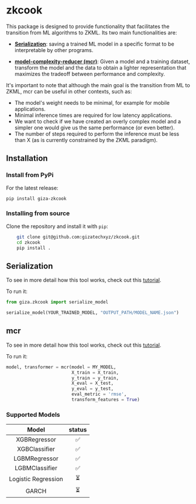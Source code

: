 # zkcook

This package is designed to provide functionality that facilitates the transition from ML algorithms to ZKML. Its two main functionalities are:

- [**Serialization**](#serialization): saving a trained ML model in a specific format to be interpretable by other programs.

- [**model-complexity-reducer (mcr)**](#mcr): Given a model and a training dataset, transform the model and the data to obtain a lighter representation that maximizes the tradeoff between performance and complexity.

It's important to note that although the main goal is the transition from ML to ZKML, mcr can be useful in other contexts, such as:

- The model's weight needs to be minimal, for example for mobile applications.
- Minimal inference times are required for low latency applications.
- We want to check if we have created an overly complex model and a simpler one would give us the same performance (or even better).
- The number of steps required to perform the inference must be less than X (as is currently constrained by the ZKML paradigm).

## Installation

### Install from PyPi

For the latest release:

```bash
pip install giza-zkcook
```

### Installing from source

Clone the repository and install it with `pip`:


```bash
    git clone git@github.com:gizatechxyz/zkcook.git
    cd zkcook
    pip install .
```

## Serialization

To see in more detail how this tool works, check out this [tutorial](tutorials/serialize_my_model.ipynb).

To run it:

```python
from giza.zkcook import serialize_model

serialize_model(YOUR_TRAINED_MODEL, "OUTPUT_PATH/MODEL_NAME.json")
```

## mcr

To see in more detail how this tool works, check out this [tutorial](tutorials/reduce_model_complexity.ipynb).

To run it:

```python
model, transformer = mcr(model = MY_MODEL,
                         X_train = X_train,
                         y_train = y_train,
                         X_eval = X_test,
                         y_eval = y_test,
                         eval_metric = 'rmse',
                         transform_features = True)
```


### Supported Models

|        Model        | status |
| :-----------------: | :---:  |
|    XGBRegressor     |   ✅   |
|    XGBClassifier    |   ✅   |
|    LGBMRegressor    |   ✅   |
|    LGBMClassifier   |   ✅   |
| Logistic Regression |   ⏳   |
|        GARCH        |   ⏳   |
